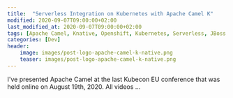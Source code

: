 ```yaml
---
title:  "Serverless Integration on Kubernetes with Apache Camel K"
modified: 2020-09-07T09:00:00+02:00
last_modified_at: 2020-09-07T09:00:00+02:00
tags: [Apache Camel, Knative, Openshift, Kubernetes, Serverless, JBoss Fuse]
categories: [Dev]
header:
    image: images/post-logo-apache-camel-k-native.png
    teaser: images/post-logo-apache-camel-k-native.png
---
```


I've presented Apache Camel at the last Kubecon EU conference that was held online on August 19th, 2020. All videos ...
